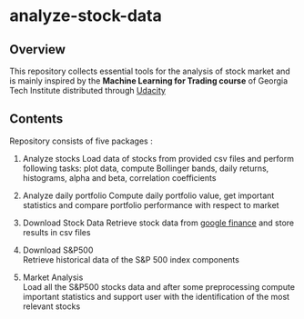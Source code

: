 # analyze-stock-data

## Overview 

This repository collects essential tools for the analysis of stock market and is mainly inspired by the **Machine Learning for Trading course** of Georgia Tech Institute distributed through [Udacity](https://classroom.udacity.com/courses/ud501) 


## Contents

Repository consists of five packages :

1. Analyze stocks 
Load data of stocks from provided csv files and perform following tasks: plot data, compute Bollinger bands, daily returns, histograms, alpha and beta, correlation coefficients    

2. Analyze daily portfolio
Compute daily portfolio value, get important statistics and compare portfolio performance with respect to market

3. Download Stock Data
Retrieve stock data from [google finance](https://www.google.com/finance) and store results in csv files

4. Download S&P500  
Retrieve historical data of the S&P 500 index components

5. Market  Analysis  
Load all the S&P500 stocks data and after some preprocessing compute important statistics and support user with the identification of the most relevant stocks
